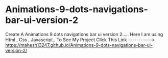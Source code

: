 # Animations-9-dots-navigations-bar-ui-version-2
Create A Animations 9 dots navigations bar ui version 2.....
Here I am using Html , Css , Javascript.. 
To See My Project Click This Link ----------> https://mahesh13247.github.io/Animations-9-dots-navigations-bar-ui-version-2/
